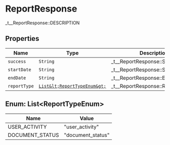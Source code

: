 

# ReportResponse

_t__ReportResponse::DESCRIPTION

## Properties

| Name | Type | Description | Notes |
|------------ | ------------- | ------------- | -------------|
| `success` | ```String``` |  _t__ReportResponse::SUCCESS  |  |
| `startDate` | ```String``` |  _t__ReportResponse::START_DATE  |  |
| `endDate` | ```String``` |  _t__ReportResponse::END_DATE  |  |
| `reportType` | [```List&lt;ReportTypeEnum&gt;```](#List&lt;ReportTypeEnum&gt;) |  _t__ReportResponse::REPORT_TYPE  |  |



## Enum: List&lt;ReportTypeEnum&gt;

| Name | Value |
---- | -----
| USER_ACTIVITY | &quot;user_activity&quot; |
| DOCUMENT_STATUS | &quot;document_status&quot; |




